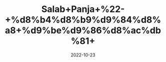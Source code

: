 ---
title: 'Salab+Panja+%22-+%d8%b4%d8%b9%d9%84%d8%a8+%d9%be%d9%86%d8%ac%db%81+'
date: '2022-10-23' 
metatag: '' 
inventory: '0' 
draft: false 
# meta description 
shortDescripton: 'Marsh+Orchid%22++Salab+panja+is+one+of+the+best+herbs+for+increasing+male+infertility.+It+increases+the+testosterone+levels+in+the+blood+and+improves+the+quality+and+motility+of+sperms.+It+also+increases+sexual+vigour+and+cures+erectile+dysfunction.'
description: 'Herbs+%d8%ac%da%91%db%8c+%d8%a8%d9%88%d9%b9%db%8c'
longdescription: ''
featured: True
# product Price
price: '280.0'
# Product Short Description
shortDescription: 'Marsh+Orchid%22++Salab+panja+is+one+of+the+best+herbs+for+increasing+male+infertility.+It+increases+the+testosterone+levels+in+the+blood+and+improves+the+quality+and+motility+of+sperms.+It+also+increases+sexual+vigour+and+cures+erectile+dysfunction.'
productID: '03320665-932C-ED11-9968-005056B3A416'
type: 'products'
category: 'Herbs+%d8%ac%da%91%db%8c+%d8%a8%d9%88%d9%b9%db%8c' 
thumnailproduct: 'https://eraconnect.blob.core.windows.net/product-images/aminsaddiquidawakhana/03320665-932C-ED11-9968-005056B3A416.webp' 
images:
  - image: 'https://eraconnect.blob.core.windows.net/product-images/aminsaddiquidawakhana/03320665-932C-ED11-9968-005056B3A416.webp'  
Variants:
---